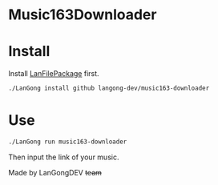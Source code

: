 # Music163Downloader

# Install

Install [LanFilePackage](https://langong-dev.github.io/LanFilePackage/) first.

```bash
./LanGong install github langong-dev/music163-downloader
```

# Use

```bash
./LanGong run music163-downloader
```

Then input the link of your music.

Made by LanGongDEV ~~team~~
